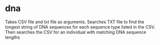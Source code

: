 # dna

Takes CSV file and txt file as arguments. 
Searches TXT file to find the longest string of DNA sequences for each sequence type listed in the CSV.
Then searches the CSV for an individual with matching DNA sequence lengths
